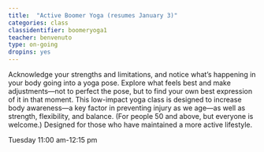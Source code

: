 ```yaml
---
title:  "Active Boomer Yoga (resumes January 3)"
categories: class
classidentifier: boomeryoga1
teacher: benvenuto
type: on-going
dropins: yes
---
```

Acknowledge your strengths and limitations, and notice what’s happening in your body going into a yoga pose. Explore what feels best and make adjustments—not to perfect the pose, but to find your own best expression of it in that moment. This low-impact yoga class is designed to increase body awareness—a key factor in preventing injury as we age—as well as strength, flexibility, and balance.  (For people 50 and above, but everyone is welcome.) Designed for those who have maintained a more active lifestyle.

Tuesday 11:00 am-12:15 pm
